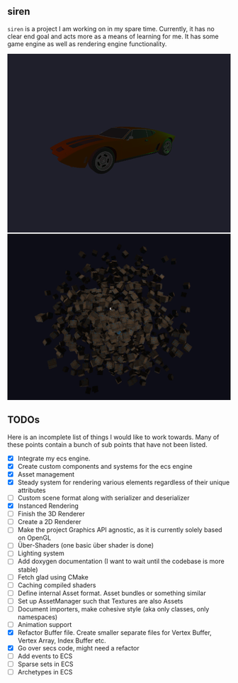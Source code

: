 ## siren

`siren` is a project I am working on in my spare time. Currently, it has no clear end goal and acts more as a means of
learning for me. It has some game engine as well as rendering engine functionality.

![](img/car.png)
![](img/render.png)

## TODOs

Here is an incomplete list of things I would like to work towards. Many of these points contain a bunch of sub points
that have not been listed.

- [x] Integrate my ecs engine.
- [x] Create custom components and systems for the ecs engine
- [x] Asset management
- [x] Steady system for rendering various elements regardless of their unique attributes
- [ ] Custom scene format along with serializer and deserializer
- [x] Instanced Rendering
- [ ] Finish the 3D Renderer
- [ ] Create a 2D Renderer
- [ ] Make the project Graphics API agnostic, as it is currently solely based on OpenGL
- [ ] Über-Shaders (one basic über shader is done)
- [ ] Lighting system
- [ ] Add doxygen documentation (I want to wait until the codebase is more stable)
- [ ] Fetch glad using CMake
- [ ] Caching compiled shaders
- [ ] Define internal Asset format. Asset bundles or something similar
- [ ] Set up AssetManager such that Textures are also Assets
- [ ] Document importers, make cohesive style (aka only classes, only namespaces)
- [ ] Animation support
- [x] Refactor Buffer file. Create smaller separate files for Vertex Buffer, Vertex Array, Index Buffer etc.
- [x] Go over secs code, might need a refactor
- [ ] Add events to ECS
- [ ] Sparse sets in ECS
- [ ] Archetypes in ECS
